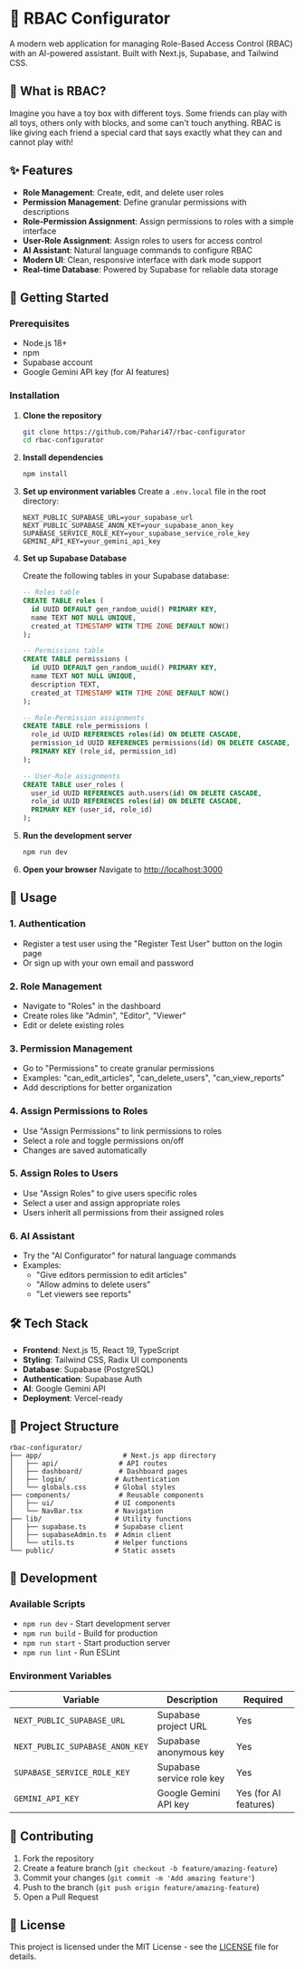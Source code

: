 # 🔐 RBAC Configurator

A modern web application for managing Role-Based Access Control (RBAC) with an AI-powered assistant. Built with Next.js, Supabase, and Tailwind CSS.

## 🎯 What is RBAC?

Imagine you have a toy box with different toys. Some friends can play with all toys, others only with blocks, and some can't touch anything. RBAC is like giving each friend a special card that says exactly what they can and cannot play with!

## ✨ Features

- **Role Management**: Create, edit, and delete user roles
- **Permission Management**: Define granular permissions with descriptions
- **Role-Permission Assignment**: Assign permissions to roles with a simple interface
- **User-Role Assignment**: Assign roles to users for access control
- **AI Assistant**: Natural language commands to configure RBAC
- **Modern UI**: Clean, responsive interface with dark mode support
- **Real-time Database**: Powered by Supabase for reliable data storage

## 🚀 Getting Started

### Prerequisites

- Node.js 18+ 
- npm
- Supabase account
- Google Gemini API key (for AI features)

### Installation

1. **Clone the repository**
   ```bash
   git clone https://github.com/Pahari47/rbac-configurator
   cd rbac-configurator
   ```

2. **Install dependencies**
   ```bash
   npm install
   ```

3. **Set up environment variables**
   Create a `.env.local` file in the root directory:
   ```env
   NEXT_PUBLIC_SUPABASE_URL=your_supabase_url
   NEXT_PUBLIC_SUPABASE_ANON_KEY=your_supabase_anon_key
   SUPABASE_SERVICE_ROLE_KEY=your_supabase_service_role_key
   GEMINI_API_KEY=your_gemini_api_key
   ```

4. **Set up Supabase Database**
   
   Create the following tables in your Supabase database:

   ```sql
   -- Roles table
   CREATE TABLE roles (
     id UUID DEFAULT gen_random_uuid() PRIMARY KEY,
     name TEXT NOT NULL UNIQUE,
     created_at TIMESTAMP WITH TIME ZONE DEFAULT NOW()
   );

   -- Permissions table
   CREATE TABLE permissions (
     id UUID DEFAULT gen_random_uuid() PRIMARY KEY,
     name TEXT NOT NULL UNIQUE,
     description TEXT,
     created_at TIMESTAMP WITH TIME ZONE DEFAULT NOW()
   );

   -- Role-Permission assignments
   CREATE TABLE role_permissions (
     role_id UUID REFERENCES roles(id) ON DELETE CASCADE,
     permission_id UUID REFERENCES permissions(id) ON DELETE CASCADE,
     PRIMARY KEY (role_id, permission_id)
   );

   -- User-Role assignments
   CREATE TABLE user_roles (
     user_id UUID REFERENCES auth.users(id) ON DELETE CASCADE,
     role_id UUID REFERENCES roles(id) ON DELETE CASCADE,
     PRIMARY KEY (user_id, role_id)
   );
   ```

5. **Run the development server**
   ```bash
   npm run dev
   ```

6. **Open your browser**
   Navigate to [http://localhost:3000](http://localhost:3000)

## 📖 Usage

### 1. Authentication
- Register a test user using the "Register Test User" button on the login page
- Or sign up with your own email and password

### 2. Role Management
- Navigate to "Roles" in the dashboard
- Create roles like "Admin", "Editor", "Viewer"
- Edit or delete existing roles

### 3. Permission Management
- Go to "Permissions" to create granular permissions
- Examples: "can_edit_articles", "can_delete_users", "can_view_reports"
- Add descriptions for better organization

### 4. Assign Permissions to Roles
- Use "Assign Permissions" to link permissions to roles
- Select a role and toggle permissions on/off
- Changes are saved automatically

### 5. Assign Roles to Users
- Use "Assign Roles" to give users specific roles
- Select a user and assign appropriate roles
- Users inherit all permissions from their assigned roles

### 6. AI Assistant
- Try the "AI Configurator" for natural language commands
- Examples:
  - "Give editors permission to edit articles"
  - "Allow admins to delete users"
  - "Let viewers see reports"

## 🛠 Tech Stack

- **Frontend**: Next.js 15, React 19, TypeScript
- **Styling**: Tailwind CSS, Radix UI components
- **Database**: Supabase (PostgreSQL)
- **Authentication**: Supabase Auth
- **AI**: Google Gemini API
- **Deployment**: Vercel-ready

## 📁 Project Structure

```
rbac-configurator/
├── app/                    # Next.js app directory
│   ├── api/               # API routes
│   ├── dashboard/         # Dashboard pages
│   ├── login/            # Authentication
│   └── globals.css       # Global styles
├── components/            # Reusable components
│   ├── ui/               # UI components
│   └── NavBar.tsx        # Navigation
├── lib/                  # Utility functions
│   ├── supabase.ts       # Supabase client
│   ├── supabaseAdmin.ts  # Admin client
│   └── utils.ts          # Helper functions
└── public/               # Static assets
```

## 🔧 Development

### Available Scripts

- `npm run dev` - Start development server
- `npm run build` - Build for production
- `npm run start` - Start production server
- `npm run lint` - Run ESLint

### Environment Variables

| Variable | Description | Required |
|----------|-------------|----------|
| `NEXT_PUBLIC_SUPABASE_URL` | Supabase project URL | Yes |
| `NEXT_PUBLIC_SUPABASE_ANON_KEY` | Supabase anonymous key | Yes |
| `SUPABASE_SERVICE_ROLE_KEY` | Supabase service role key | Yes |
| `GEMINI_API_KEY` | Google Gemini API key | Yes (for AI features) |

## 🤝 Contributing

1. Fork the repository
2. Create a feature branch (`git checkout -b feature/amazing-feature`)
3. Commit your changes (`git commit -m 'Add amazing feature'`)
4. Push to the branch (`git push origin feature/amazing-feature`)
5. Open a Pull Request

## 📝 License

This project is licensed under the MIT License - see the [LICENSE](LICENSE) file for details. 